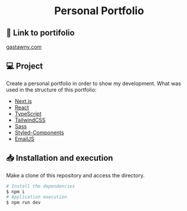 <h1 align="center">Personal Portfolio</h1>

## :rocket: Link to portifolio

[gastawny.com](https://gastawny.com)

## 💻 Project

Create a personal portfolio in order to show my development. What was used in the structure of this portfolio:

- [Next.js](https://nextjs.org/)
- [React](https://pt-br.reactjs.org/)
- [TypeScript](https://www.typescriptlang.org/)
- [TailwindCSS](https://tailwindcss.com/)
- [Sass](https://sass-lang.com/)
- [Styled-Components](https://styled-components.com)
- [EmailJS](https://www.emailjs.com)

## 📥 Installation and execution

Make a clone of this repository and access the directory.

```bash
# Install the dependencies
$ npm i
# Application execution
$ npm run dev
```
